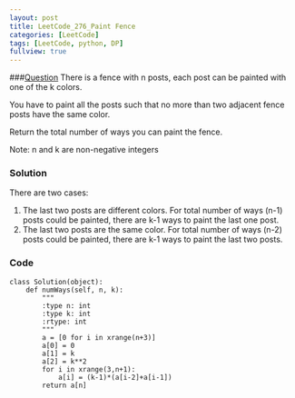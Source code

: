 ```yaml
---
layout: post
title: LeetCode_276_Paint Fence
categories: [LeetCode]
tags: [LeetCode, python, DP]
fullview: true
---
```

###[Question](https://leetcode.com/problems/paint-fence/)
There is a fence with n posts, each post can be painted with one of the k colors.

You have to paint all the posts such that no more than two adjacent fence posts have the same color.

Return the total number of ways you can paint the fence.

Note:
n and k are non-negative integers
	
### Solution
There are two cases:

1. The last two posts are different colors. For total number of ways (n-1) posts could be painted, there are k-1 ways to paint the last one post.
2. The last two posts are the same color. For total number of ways (n-2) posts could be painted, there are k-1 ways to paint the last two posts.

### Code
	class Solution(object):
        def numWays(self, n, k):
            """
            :type n: int
            :type k: int
            :rtype: int
            """
            a = [0 for i in xrange(n+3)]
            a[0] = 0
            a[1] = k
            a[2] = k**2
            for i in xrange(3,n+1):
                a[i] = (k-1)*(a[i-2]+a[i-1])
            return a[n]